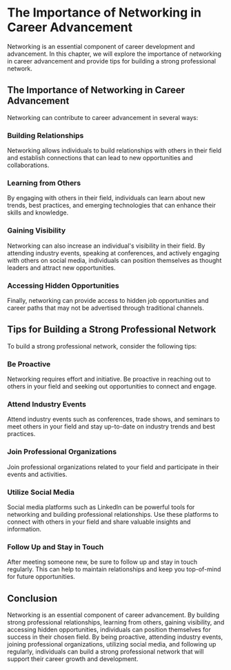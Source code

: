 The Importance of Networking in Career Advancement
============================================================================================

Networking is an essential component of career development and advancement. In this chapter, we will explore the importance of networking in career advancement and provide tips for building a strong professional network.

The Importance of Networking in Career Advancement
--------------------------------------------------

Networking can contribute to career advancement in several ways:

### Building Relationships

Networking allows individuals to build relationships with others in their field and establish connections that can lead to new opportunities and collaborations.

### Learning from Others

By engaging with others in their field, individuals can learn about new trends, best practices, and emerging technologies that can enhance their skills and knowledge.

### Gaining Visibility

Networking can also increase an individual's visibility in their field. By attending industry events, speaking at conferences, and actively engaging with others on social media, individuals can position themselves as thought leaders and attract new opportunities.

### Accessing Hidden Opportunities

Finally, networking can provide access to hidden job opportunities and career paths that may not be advertised through traditional channels.

Tips for Building a Strong Professional Network
-----------------------------------------------

To build a strong professional network, consider the following tips:

### Be Proactive

Networking requires effort and initiative. Be proactive in reaching out to others in your field and seeking out opportunities to connect and engage.

### Attend Industry Events

Attend industry events such as conferences, trade shows, and seminars to meet others in your field and stay up-to-date on industry trends and best practices.

### Join Professional Organizations

Join professional organizations related to your field and participate in their events and activities.

### Utilize Social Media

Social media platforms such as LinkedIn can be powerful tools for networking and building professional relationships. Use these platforms to connect with others in your field and share valuable insights and information.

### Follow Up and Stay in Touch

After meeting someone new, be sure to follow up and stay in touch regularly. This can help to maintain relationships and keep you top-of-mind for future opportunities.

Conclusion
----------

Networking is an essential component of career advancement. By building strong professional relationships, learning from others, gaining visibility, and accessing hidden opportunities, individuals can position themselves for success in their chosen field. By being proactive, attending industry events, joining professional organizations, utilizing social media, and following up regularly, individuals can build a strong professional network that will support their career growth and development.
